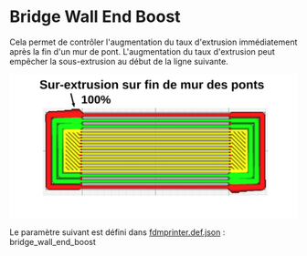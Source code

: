 # Bridge Wall End Boost

Cela permet de contrôler l'augmentation du taux d'extrusion immédiatement après la fin d'un mur de pont. L'augmentation du taux d'extrusion peut empêcher la sous-extrusion au début de la ligne suivante.


![bridge_wall_end_boost 100%](../images-mb/bridge_wall_end_boost.svg)

Le paramètre suivant est défini dans [fdmprinter.def.json](https://github.com/smartavionics/Cura/blob/mb-master/resources/definitions/fdmprinter.def.json) : bridge_wall_end_boost